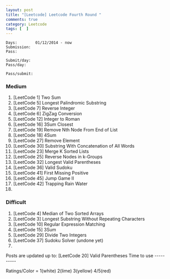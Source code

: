 ```yaml
---
layout: post
title: "[Leetcode] Leetcode Fourth Round "
comments: true
category: Leetcode
tags: [  ]
---
```


    Days:        01/12/2014 - now
    Submission:  
    Pass:        
    
    Submit/day:  
    Pass/day:    
    
    Pass/submit: 

### Medium

1. [LeetCode 1] Two Sum
1. [LeetCode 5] Longest Palindromic Substring
1. [LeetCode 7] Reverse Integer
1. [LeetCode 6] ZigZag Conversion
1. [LeetCode 12] Integer to Roman
1. [LeetCode 16] 3Sum Closest
1. [LeetCode 19] Remove Nth Node From End of List
1. [LeetCode 18] 4Sum
1. [LeetCode 27] Remove Element
1. [LeetCode 30] Substring With Concatenation of All Words
1. [LeetCode 23] Merge K Sorted Lists
1. [LeetCode 25] Reverse Nodes in k-Groups
1. [LeetCode 32] Longest Valid Parentheses
1. [LeetCode 36] Valid Sudoku
1. [LeetCode 41] First Missing Positive
1. [LeetCode 45] Jump Game II
1. [LeetCode 42] Trapping Rain Water
1. 

### Difficult

1. [LeetCode 4] Median of Two Sorted Arrays
1. [LeetCode 3] Longest Substring Without Repeating Characters
1. [LeetCode 10] Regular Expression Matching
1. [LeetCode 15] 3Sum
1. [LeetCode 29] Divide Two Integers
1. [LeetCode 37] Sudoku Solver (undone yet)
1. 

Posts are updated up to: [LeetCode 20] Valid Parentheses
	<tr>
		<td>Time to use</td>
		<td bgcolor="white">----------</td>
	</tr>
</table>

Ratings/Color = 1(white) 2(lime) 3(yellow) 4/5(red)
